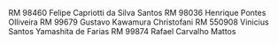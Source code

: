 RM 98460 Felipe Capriotti da Silva Santos
RM 98036 Henrique Pontes Olliveira
RM 99679 Gustavo Kawamura Christofani
RM 550908 Vinicius Santos Yamashita de Farias
RM 99874 Rafael Carvalho Mattos